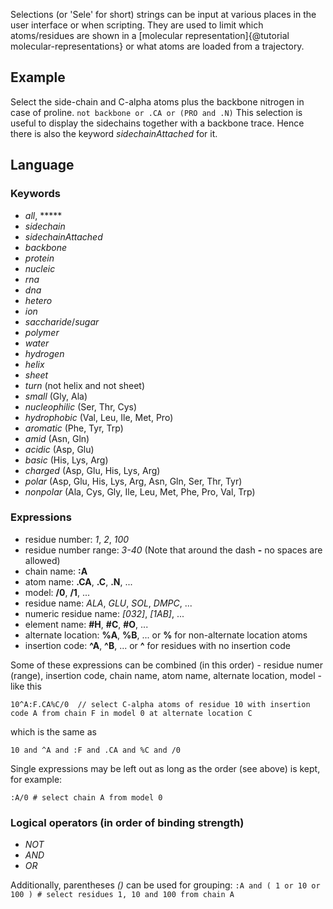 
Selections (or 'Sele' for short) strings can be input at various places in the user interface or when scripting. They are used to limit which atoms/residues are shown in a [molecular representation]{@tutorial molecular-representations} or what atoms are loaded from a trajectory.


## Example

Select the side-chain and C-alpha atoms plus the backbone nitrogen in case of proline. `not backbone or .CA or (PRO and .N)` This selection is useful to display the sidechains together with a backbone trace. Hence there is also the keyword *sidechainAttached* for it.


## Language

### Keywords

*   *all*, *****
*   *sidechain*
*   *sidechainAttached*
*   *backbone*
*   *protein*
*   *nucleic*
*   *rna*
*   *dna*
*   *hetero*
*   *ion*
*   *saccharide*/*sugar*
*   *polymer*
*   *water*
*   *hydrogen*
*   *helix*
*   *sheet*
*   *turn* (not helix and not sheet)
*   *small* (Gly, Ala)
*   *nucleophilic* (Ser, Thr, Cys)
*   *hydrophobic* (Val, Leu, Ile, Met, Pro)
*   *aromatic* (Phe, Tyr, Trp)
*   *amid* (Asn, Gln)
*   *acidic* (Asp, Glu)
*   *basic* (His, Lys, Arg)
*   *charged* (Asp, Glu, His, Lys, Arg)
*   *polar* (Asp, Glu, His, Lys, Arg, Asn, Gln, Ser, Thr, Tyr)
*   *nonpolar* (Ala, Cys, Gly, Ile, Leu, Met, Phe, Pro, Val, Trp)


### Expressions

*   residue number: *1*, *2*, *100*
*   residue number range: *3-40* (Note that around the dash **-** no spaces are allowed)
*   chain name: **:A**
*   atom name: **.CA**, **.C**, **.N**, ...
*   model: **/0**, **/1**, ...
*   residue name: *ALA*, *GLU*, *SOL*, *DMPC*, ...
*   numeric residue name: *[032]*, *[1AB]*, ...
*   element name: **#H**, **#C**, **#O**, ...
*   alternate location: **%A**, **%B**, ... or **%** for non-alternate location atoms
*   insertion code: **^A**, **^B**, ... or **^** for residues with no insertion code

Some of these expressions can be combined (in this order) - residue numer (range), insertion code, chain name, atom name, alternate location, model - like this

```
10^A:F.CA%C/0  // select C-alpha atoms of residue 10 with insertion code A from chain F in model 0 at alternate location C
```

which is the same as

```
10 and ^A and :F and .CA and %C and /0
```

Single expressions may be left out as long as the order (see above) is kept, for example:

```
:A/0 # select chain A from model 0
```


### Logical operators (in order of binding strength)

*   *NOT*
*   *AND*
*   *OR*

Additionally, parentheses *()* can be used for grouping: `:A and ( 1 or 10 or 100 ) # select residues 1, 10 and 100 from chain A`
